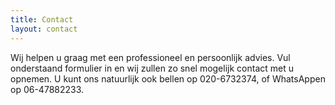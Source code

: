 ```yaml
---
title: Contact
layout: contact
---
```


Wij helpen u graag met een professioneel en persoonlijk advies. Vul onderstaand formulier in en wij zullen zo snel mogelijk contact met u opnemen. U kunt ons natuurlijk ook bellen op 020-6732374, of WhatsAppen op 06-47882233.